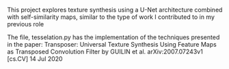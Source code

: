 This project explores texture synthesis using a U-Net architecture combined with self-similarity maps, similar to the type of work I contributed to in my previous role


The file, tesselation.py has the implementation of the techniques presented in the paper: Transposer: Universal Texture Synthesis Using Feature Maps as
 Transposed Convolution Filter by GUILIN et al. arXiv:2007.07243v1  [cs.CV]  14 Jul 2020
